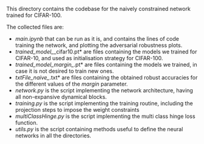 This directory contains the codebase for the naively constrained network trained for CIFAR-100.

The collected files are:
- *main.ipynb* that can be run as it is, and contains the lines of code training the network, and plotting the adversarial robustness plots.
- *trained_model_*_cifar10.pt* are files containing the models we trained for CIFAR-10, and used as initialisation strategy for  CIFAR-100.
- *trained_model_margin_*.pt* are files containing the models we trained, in case it is not desired to train new ones.
- *txtFile_naive_*.txt* are files containing the obtained robust accuracies for the different values of the *margin* parameter.
- *network.py* is the script implementing the network architecture, having all non-expansive dynamical blocks.
- *training.py* is the script implementing the training routine, including the projection steps to impose the weight constraints
- *multiClassHinge.py* is the script implementing the multi class hinge loss function.
- *utils.py* is the script containing methods useful to define the neural networks in all the directories. 